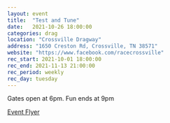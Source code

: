 ```yaml
---
layout: event
title:  "Test and Tune"
date:   2021-10-26 18:00:00
categories: drag
location: "Crossville Dragway"
address: "1650 Creston Rd, Crossville, TN 38571"
website: "https://www.facebook.com/racecrossville"
rec_start: 2021-10-01 18:00:00
rec_end: 2021-11-13 21:00:00
rec_period: weekly
rec_day: tuesday
---
```


Gates open at 6pm. Fun ends at 9pm

[Event Flyer](https://www.facebook.com/racecrossville/photos/a.1016611475056698/4993133257404480/)
